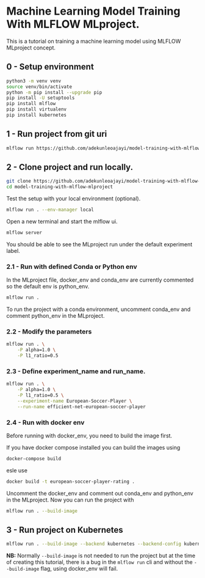 # Machine Learning Model Training With MLFLOW MLproject.

This is a tutorial on training a machine learning model using MLFLOW MLproject concept.

## 0 - Setup environment
```bash
python3 -m venv venv
source venv/bin/activate
python -m pip install --upgrade pip
pip install -U setuptools
pip install mlflow
pip install virtualenv
pip install kubernetes
```
## 1 - Run project from git uri
```bash
mlflow run https://github.com/adekunleoajayi/model-training-with-mlflow-mlproject.git
```

## 2 - Clone project and run locally.
```bash
git clone https://github.com/adekunleoajayi/model-training-with-mlflow-mlproject.git
cd model-training-with-mlflow-mlproject
```

Test the setup with your local environment (optional).
```bash
mlflow run . --env-manager local
```

Open a new terminal and start the mlflow ui.

```bash
mlflow server
```
You should be able to see the MLproject run under the default experiment label.

### 2.1 - Run with defined Conda or Python env
In the MLproject file, docker_env and conda_env are currently commented so the default env is python_env.

```bash
mlflow run .
```
To run the project with a conda environment, uncomment conda_env and comment python_env in the MLproject.

### 2.2 - Modify the parameters

```bash
mlflow run . \
    -P alpha=1.0 \
    -P l1_ratio=0.5
```
### 2.3 - Define experiment_name and run_name.

```bash
mlflow run . \
    -P alpha=1.0 \
    -P l1_ratio=0.5 \
    --experiment-name European-Soccer-Player \
    --run-name efficient-net-european-soccer-player
```
### 2.4 - Run with docker env
Before running with docker_env, you need to build the image first.

If you have docker compose installed you can build the images using
```bash
docker-compose build
```
esle use
```bash
docker build -t european-soccer-player-rating .
```

Uncomment the docker_env and comment out conda_env and python_env in the MLproject. Now you can run the project with

```bash
mlflow run . --build-image
```
## 3 - Run project on Kubernetes
```bash
mlflow run . --build-image --backend kubernetes --backend-config kubernetes/kubernetes_config.json
```

**NB:** Normally ```--build-image``` is not needed to run the project but at the time of creating this tutorial, there is a bug in the ```mlflow run``` cli and without the ```--build-image``` flag, using docker_env will fail.
